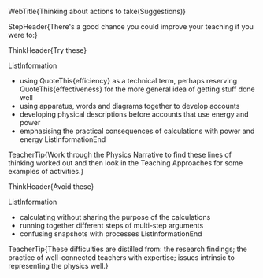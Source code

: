 WebTitle{Thinking about actions to take(Suggestions)}

StepHeader{There's a good chance you could improve your teaching if you were to:}

ThinkHeader{Try these}

ListInformation
- using QuoteThis{efficiency} as a technical term, perhaps reserving QuoteThis{effectiveness} for the more general idea of getting stuff done well
- using apparatus, words and diagrams together to develop accounts
- developing physical descriptions before accounts that use energy and power
- emphasising the practical consequences of calculations with power and energy
ListInformationEnd

TeacherTip{Work through the Physics Narrative to find these lines of thinking worked out and then look in the Teaching Approaches for some examples of activities.}

ThinkHeader{Avoid these}

ListInformation
- calculating without sharing the purpose of the calculations
- running together different steps of multi-step arguments
- confusing snapshots with processes
ListInformationEnd

TeacherTip{These difficulties are distilled from: the research findings; the practice of well-connected teachers with expertise; issues intrinsic to representing the physics well.}

